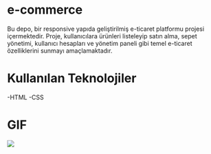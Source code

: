# e-commerce
Bu depo, bir responsive yapıda geliştirilmiş e-ticaret platformu projesi içermektedir. Proje, kullanıcılara ürünleri listeleyip satın alma, sepet yönetimi, kullanıcı hesapları ve yönetim paneli gibi temel e-ticaret özelliklerini sunmayı amaçlamaktadır.

# Kullanılan Teknolojiler
-HTML
-CSS

# GIF

![](images/carrentalgif.gif)

